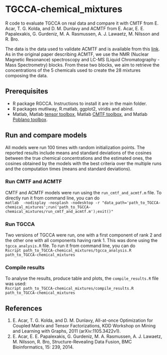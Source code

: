 # TGCCA-chemical_mixtures
R code to evaluate TGCCA on real data and compare it with CMTF from E. Acar, T. G. Kolda, and D. M. Dunlavy and ACMTF
from E. Acar, E. E. Papalexakis, G. Gurdeniz,  M. A. Rasmussen,  A. J. Lawaetz, M. Nilsson and  R. Bro.

The data is the data used to validate ACMTF and is available from this [link](http://www.models.life.ku.dk/joda/prototype).
As in the original paper describing ACMTF, we use the NMR (Nuclear Magnetic Resonance)
spectroscopy and LC-MS (Liquid Chromatography - Mass Spectrometry) blocks.
From these two blocks, we aim to retrieve the concentrations of the 5 chemicals
used to create the 28 mixtures composing the data.

## Prerequisites
- R package RGCCA. Instructions to install it are in the main folder.
- R packages mutliway, R.matlab, ggplot2, viridis and abind.
- Matlab, Matlab [tensor toolbox](https://www.tensortoolbox.org/), Matlab [CMTF toolbox](http://www.models.life.ku.dk/~acare/CMTF_Toolbox.html), and Matlab [Poblano toolbox](https://github.com/sandialabs/poblano_toolbox).

## Run and compare models
All models were run 100 times with random initialization points. The reported
results include means and standard deviations of the cosines between the
true chemical concentrations and the estimated ones, the cosines obtained
by the models with the best criteria over the multiple runs and the computation
times (means and standard deviations).

### Run CMTF and ACMTF
CMTF and ACMTF models were run using the `run_cmtf_and_acmtf.m` file. To directly
run it from command line, you can do \
`matlab  -nodisplay -nosplash -nodesktop -r "data_path='path_to_TGCCA-chemical_mixtures';run('path_to_TGCCA-chemical_mixtures/run_cmtf_and_acmtf.m');exit()"`

### Run TGCCA
Two versions of TGCCA were run, one with a first component of rank 2 and the
other one with all components having rank 1. This was done using the
`tgcca_analysis.R` file. To run it from command line, you can do \
`Rscript path_to_TGCCA-chemical_mixtures/tgcca_analysis.R path_to_TGCCA-chemical_mixtures`

### Compile results
To analyse the results, produce table and plots, the `compile_results.R` file
was used: \
`Rscript path_to_TGCCA-chemical_mixtures/compile_results.R path_to_TGCCA-chemical_mixtures`

## References
1. E. Acar, T. G. Kolda, and D. M. Dunlavy, All-at-once Optimization for Coupled Matrix and Tensor Factorizations, KDD Workshop on Mining and Learning with Graphs, 2011 (arXiv:1105.3422v1).
2. E. Acar, E. E. Papalexakis, G. Gurdeniz,  M. A. Rasmussen,  A. J. Lawaetz, M. Nilsson,  R. Bro, Structure-Revealing Data Fusion, BMC Bioinformatics, 15: 239, 2014.
